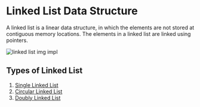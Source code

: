 # Linked List Data Structure

A linked list is a linear data structure, in which the elements are not stored
at contiguous memory locations. The elements in a linked list are linked using
pointers.

![linked list img impl](https://techvidvan.com/tutorials/wp-content/uploads/sites/2/2021/06/TechVidvan-Linked-list-normal-image01.jpgc) 

## Types of Linked List
1. [Single Linked List](./main.c)
2. [Circular Linked List](./circular_linked_list.c)
3. [Doubly Linked List](./doubly-linked-list.c)

